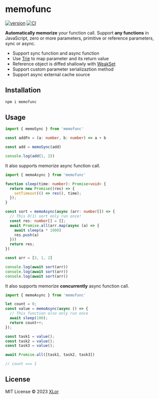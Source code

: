 # memofunc

[![version](https://img.shields.io/npm/v/memofunc?label=memofunc)](https://www.npmjs.com/package/memofunc)
[![CI](https://github.com/yjl9903/memofunc/actions/workflows/ci.yml/badge.svg)](https://github.com/yjl9903/memofunc/actions/workflows/ci.yml)

**Automatically memorize** your function call. Support **any functions** in JavaScript, zero or more parameters, primitive or reference parameters, sync or async.

+ Support sync function and async function
+ Use [Trie](https://en.wikipedia.org/wiki/Trie) to map parameter and its return value
+ Reference object is diffed shallowly with [WeakSet](https://developer.mozilla.org/en-US/docs/Web/JavaScript/Reference/Global_Objects/WeakMap)
+ Support custom parameter serializaztion method
+ Support async external cache source

## Installation

```bash
npm i memofunc
```

## Usage

```ts
import { memoSync } from 'memofunc'

const addFn = (a: number, b: number) => a + b

const add = memoSync(add)

console.log(add(1, 2))
```

It also supports memorize async function call.

```ts
import { memoAsync } from 'memofunc'

function sleep(time: number): Promise<void> {
  return new Promise((res) => {
    setTimeout(() => res(), time);
  });
}

const sort = memoAsync(async (arr: number[]) => {
  // This O(1) sort only run once!
  const res: number[] = [];
  await Promise.all(arr.map(async (a) => {
    await sleep(a * 1000)
    res.push(a)
  }))
  return res;
})

const arr = [3, 1, 2]

console.log(await sort(arr))
console.log(await sort(arr))
console.log(await sort(arr))
```

It also supports memorize **concurrently** async function call.

```ts
import { memoAsync } from 'memofunc'

let count = 0;
const value = memoAsync(async () => {
  // This function also only run once
  await sleep(100);
  return count++;
});

const task1 = value();
const task2 = value();
const task3 = value();

await Promise.all([task1, task2, task3])

// count === 1
```

## License

MIT License © 2023 [XLor](https://github.com/yjl9903)
